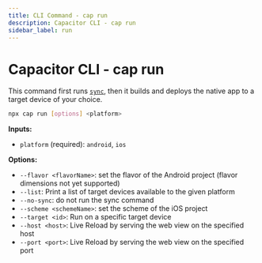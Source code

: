 ```yaml
---
title: CLI Command - cap run
description: Capacitor CLI - cap run
sidebar_label: run
---
```


# Capacitor CLI - cap run

This command first runs [`sync`](/cli/commands/sync.md), then it builds and deploys the native app to a target device of your choice.

```bash
npx cap run [options] <platform>
```

<strong>Inputs:</strong>

- `platform` (required): `android`, `ios`

<strong>Options:</strong>

- `--flavor <flavorName>`: set the flavor of the Android project (flavor dimensions not yet supported)
- `--list`: Print a list of target devices available to the given platform
- `--no-sync`: do not run the sync command
- `--scheme <schemeName>`: set the scheme of the iOS project
- `--target <id>`: Run on a specific target device
- `--host <host>`: Live Reload by serving the web view on the specified host
- `--port <port>`: Live Reload by serving the web view on the specified port
